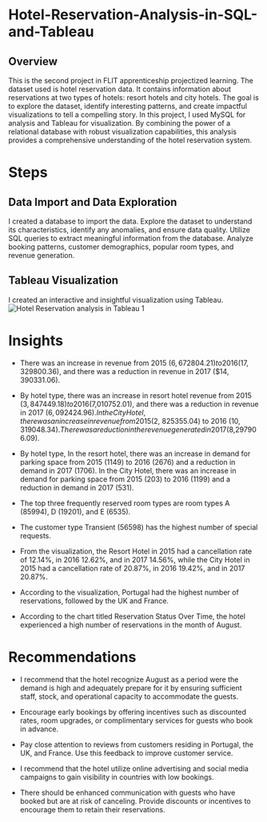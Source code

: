# Hotel-Reservation-Analysis-in-SQL-and-Tableau

## Overview

This is the second project in FLIT apprenticeship projectized learning. The dataset used is hotel reservation data. It contains information about reservations at two types of hotels: resort hotels and city hotels. The goal is to explore the dataset, identify interesting patterns, and create impactful visualizations to tell a compelling story. In this project, I used MySQL for analysis and Tableau for visualization. By combining the power of a relational database with robust visualization capabilities, this analysis provides a comprehensive understanding of the hotel reservation system.

# Steps

## Data Import and Data Exploration
I created a database to import the data. Explore the dataset to understand its characteristics, identify any anomalies, and ensure data quality. Utilize SQL queries to extract meaningful information from the database. Analyze booking patterns, customer demographics, popular room types, and revenue generation.
## Tableau Visualization 
I created an interactive and insightful visualization using Tableau.
![Hotel Reservation analysis in Tableau 1](https://github.com/miraclenwadiaru/Hotel-Reservation-Analysis-in-SQL-and-Tableau/assets/128008498/5dcdd984-f481-4d6a-9e88-63b2be56e17b)

# Insights
* There was an increase in revenue from 2015 ($6,672804.21) to 2016 ($17, 329800.36), and there was a reduction in revenue in 2017 ($14, 390331.06).

* By hotel type, there was an increase in resort hotel revenue from 2015 ($3,847449.18) to 2016 ($7,010752.01), and there was a reduction in revenue in 2017 ($6,092424.96). In the City Hotel, there was an increase in revenue from 2015 ($2, 825355.04) to 2016 ($10, 319048.34). There was a reduction in the revenue generated in 2017 ($8,297906.09).

* By hotel type, In the resort hotel, there was an increase in demand for parking space from 2015 (1149) to 2016 (2676) and a reduction in demand in 2017 (1706). In the City Hotel, there was an increase in demand for parking space from 2015 (203) to 2016 (1199) and a reduction in demand in 2017 (531).

* The top three frequently reserved room types are room types A (85994), D (19201), and E (6535).

* The customer type Transient (56598) has the highest number of special requests.

* From the visualization, the Resort Hotel in 2015 had a cancellation rate of 12.14%, in 2016 12.62%, and in 2017 14.56%, while the City Hotel in 2015 had a cancellation rate of 20.87%, in 2016 19.42%, and in 2017 20.87%.

* According to the visualization, Portugal had the highest number of reservations, followed by the UK and France.

* According to the chart titled Reservation Status Over Time, the hotel experienced a high number of reservations in the month of August.
 
# Recommendations

* I recommend that the hotel recognize August as a period were the demand is high and adequately prepare for it by ensuring sufficient staff, stock, and operational capacity to accommodate the guests.

* Encourage early bookings by offering incentives such as discounted rates, room upgrades, or complimentary services for guests who book in advance.

* Pay close attention to reviews from customers residing in Portugal, the UK, and France. Use this feedback to improve customer service.

* I recommend that the hotel utilize online advertising and social media campaigns to gain visibility in countries with low bookings.

* There should be enhanced communication with guests who have booked but are at risk of canceling. Provide discounts or incentives to encourage them to retain their reservations.
 
